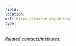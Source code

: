```yaml
---
field: 
location: 
url: https://imazon.org.br/en/
type:
---
```

###### Related contacts/institutes:
